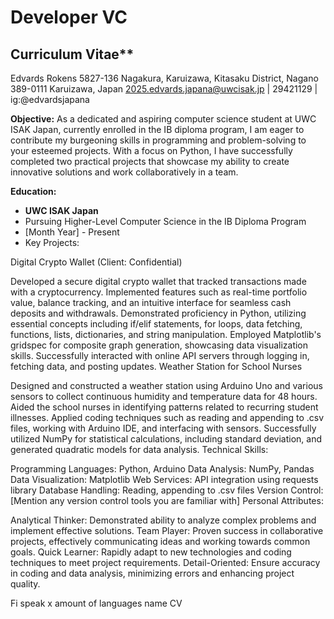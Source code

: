 # Developer VC

## Curriculum Vitae**

Edvards Rokens
5827-136 Nagakura, Karuizawa, Kitasaku District, Nagano 389-0111
Karuizawa, Japan
2025.edvards.japana@uwcisak.jp | 29421129 | ig:@edvardsjapana

**Objective:**
As a dedicated and aspiring computer science student at UWC ISAK Japan, currently enrolled in the IB diploma program, I am eager to contribute my burgeoning skills in programming and problem-solving to your esteemed projects. With a focus on Python, I have successfully completed two practical projects that showcase my ability to create innovative solutions and work collaboratively in a team.

**Education:**

+ **UWC ISAK Japan**
+ Pursuing Higher-Level Computer Science in the IB Diploma Program
+ [Month Year] - Present
+ Key Projects:

Digital Crypto Wallet (Client: Confidential)

Developed a secure digital crypto wallet that tracked transactions made with a cryptocurrency.
Implemented features such as real-time portfolio value, balance tracking, and an intuitive interface for seamless cash deposits and withdrawals.
Demonstrated proficiency in Python, utilizing essential concepts including if/elif statements, for loops, data fetching, functions, lists, dictionaries, and string manipulation.
Employed Matplotlib's gridspec for composite graph generation, showcasing data visualization skills.
Successfully interacted with online API servers through logging in, fetching data, and posting updates.
Weather Station for School Nurses

Designed and constructed a weather station using Arduino Uno and various sensors to collect continuous humidity and temperature data for 48 hours.
Aided the school nurses in identifying patterns related to recurring student illnesses.
Applied coding techniques such as reading and appending to .csv files, working with Arduino IDE, and interfacing with sensors.
Successfully utilized NumPy for statistical calculations, including standard deviation, and generated quadratic models for data analysis.
Technical Skills:

Programming Languages: Python, Arduino
Data Analysis: NumPy, Pandas
Data Visualization: Matplotlib
Web Services: API integration using requests library
Database Handling: Reading, appending to .csv files
Version Control: [Mention any version control tools you are familiar with]
Personal Attributes:

Analytical Thinker: Demonstrated ability to analyze complex problems and implement effective solutions.
Team Player: Proven success in collaborative projects, effectively communicating ideas and working towards common goals.
Quick Learner: Rapidly adapt to new technologies and coding techniques to meet project requirements.
Detail-Oriented: Ensure accuracy in coding and data analysis, minimizing errors and enhancing project quality.






Fi speak x amount of languages
name
CV
